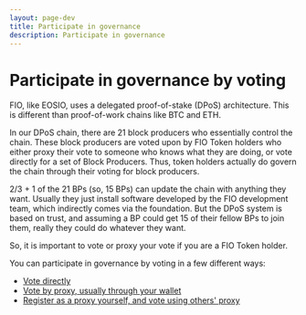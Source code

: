 ```yaml
---
layout: page-dev
title: Participate in governance
description: Participate in governance
---
```


# Participate in governance by voting

FIO, like EOSIO, uses a delegated proof-of-stake (DPoS) architecture. This is different than proof-of-work chains like BTC and ETH.

In our DPoS chain, there are 21 block producers who essentially control the chain. These block producers are voted upon by FIO Token holders who either proxy their vote to someone who knows what they are doing, or vote directly for a set of Block Producers. Thus, token holders actually do govern the chain through their voting for block producers.

2/3 + 1 of the 21 BPs (so, 15 BPs) can update the chain with anything they want. Usually they just install software developed by the FIO development team, which indirectly comes via the foundation. But the DPoS system is based on trust, and assuming a BP could get 15 of their fellow BPs to join them, really they could do whatever they want.

So, it is important to vote or proxy your vote if you are a FIO Token holder.

You can participate in governance by voting in a few different ways:
* [Vote directly]({{site.baseurl}}/docs/contribute/govern-voting)
* [Vote by proxy, usually through your wallet]({{site.baseurl}}/docs/contribute/govern-proxy-vote)
* [Register as a proxy yourself, and vote using others' proxy]({{site.baseurl}}/docs/contribute/govern-reg-proxy)  